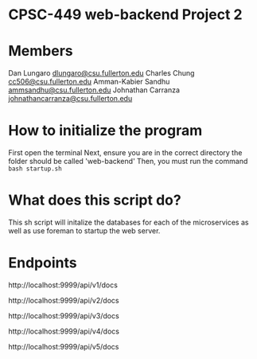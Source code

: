 # CPSC-449 web-backend Project 2

# Members

Dan Lungaro dlungaro@csu.fullerton.edu
Charles Chung cc506@csu.fullerton.edu
Amman-Kabier Sandhu ammsandhu@csu.fullerton.edu
Johnathan Carranza johnathancarranza@csu.fullerton.edu

# How to initialize the program

First open the terminal
Next, ensure you are in the correct directory the folder should be called 'web-backend'
Then, you must run the command `bash startup.sh`

# What does this script do?

This sh script will initalize the databases for each of the microservices as well as use foreman to startup the web server.

# Endpoints

http://localhost:9999/api/v1/docs

http://localhost:9999/api/v2/docs

http://localhost:9999/api/v3/docs

http://localhost:9999/api/v4/docs

http://localhost:9999/api/v5/docs
